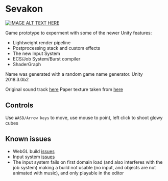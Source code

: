 
# Sevakon
[![IMAGE ALT TEXT HERE](https://img.youtube.com/vi/uTljPs-2CKk/0.jpg)](https://www.youtube.com/watch?v=uTljPs-2CKk)

Game prototype to experment with some of the newer Unity features:

 - Lightweight render pipeline
 - Postprocessing stack and custom effects
 - The new Input System
 - ECS/Job System/Burst compiler
 - ShaderGraph 

Name was generated with a random game name generator.
Unity 2018.3.0b2

Original sound track [here](https://soundcloud.com/ibicha/dafuq)
Paper texture taken from [here](https://github.com/keijiro/SketchyFx/blob/master/Assets/Textures/OTF_Crumpled_Paper_08.jpg)

## Controls
Use `WASD/Arrow keys` to move, use mouse to point, left click to shoot glowy cubes

## Known issues

 - WebGL build [issues](https://issuetracker.unity3d.com/issues/lwrp-template-scene-is-not-rendered-in-webgl-when-built-with-lightweight-rp-template)
 - Input system [issues](https://github.com/Unity-Technologies/InputSystem/issues/253)
 - The input system fails on first domain load (and also interferes with the job system) making a build not usable (no input, and objects are not animated with music), and only playable in the editor
